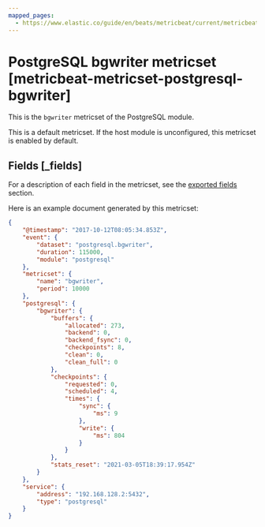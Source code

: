 ```yaml
---
mapped_pages:
  - https://www.elastic.co/guide/en/beats/metricbeat/current/metricbeat-metricset-postgresql-bgwriter.html
---
```


# PostgreSQL bgwriter metricset [metricbeat-metricset-postgresql-bgwriter]

This is the `bgwriter` metricset of the PostgreSQL module.

This is a default metricset. If the host module is unconfigured, this metricset is enabled by default.

## Fields [_fields]

For a description of each field in the metricset, see the [exported fields](/reference/metricbeat/exported-fields-postgresql.md) section.

Here is an example document generated by this metricset:

```json
{
    "@timestamp": "2017-10-12T08:05:34.853Z",
    "event": {
        "dataset": "postgresql.bgwriter",
        "duration": 115000,
        "module": "postgresql"
    },
    "metricset": {
        "name": "bgwriter",
        "period": 10000
    },
    "postgresql": {
        "bgwriter": {
            "buffers": {
                "allocated": 273,
                "backend": 0,
                "backend_fsync": 0,
                "checkpoints": 8,
                "clean": 0,
                "clean_full": 0
            },
            "checkpoints": {
                "requested": 0,
                "scheduled": 4,
                "times": {
                    "sync": {
                        "ms": 9
                    },
                    "write": {
                        "ms": 804
                    }
                }
            },
            "stats_reset": "2021-03-05T18:39:17.954Z"
        }
    },
    "service": {
        "address": "192.168.128.2:5432",
        "type": "postgresql"
    }
}
```
